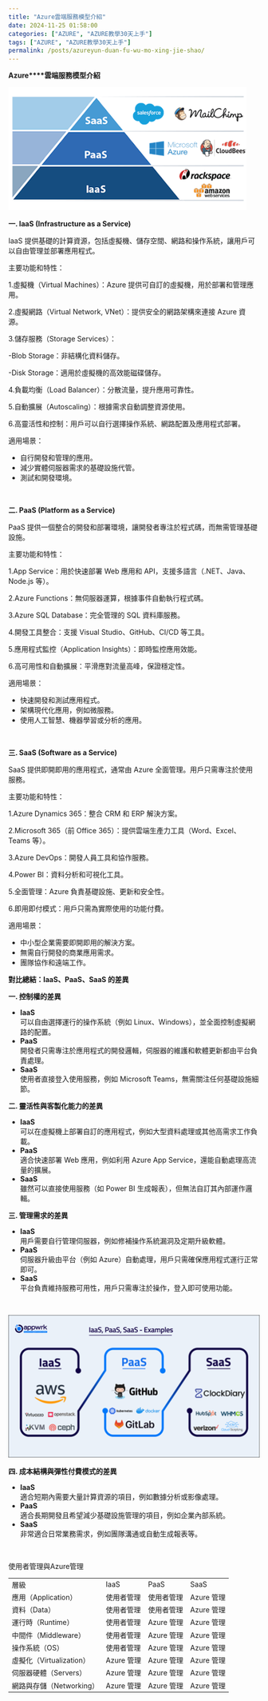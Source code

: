 ```yaml
---
title: "Azure雲端服務模型介紹"
date: 2024-11-25 01:58:00
categories: ["AZURE", "AZURE教學30天上手"]
tags: ["AZURE", "AZURE教學30天上手"]
permalink: /posts/azureyun-duan-fu-wu-mo-xing-jie-shao/
---
```

**Azure****雲端服務模型介紹**

**[![](/assets/images/圖片1-3.png)](https://blogger.googleusercontent.com/img/b/R29vZ2xl/AVvXsEi4Kt4sSqikZ__pc0Kjnzavhj_L_GrlZSqE7O68hNidlM9xwAUqx5u8MQbZgC1YjxaAXr-HrXYRWzd1CtVznci_E6ENT9lCczyW2yHrS0t6L1W-hu9UX13KHH8yVHrTgJAD-xpBs-7E1q0KQl9qusw25bqPhksBBwrALPV1LkvTDSPJmJJ6vGoV7dsKLnjJ/s554/%E5%9C%96%E7%89%871.png)**

**一. IaaS (Infrastructure as a Service)**

IaaS
提供基礎的計算資源，包括虛擬機、儲存空間、網路和操作系統，讓用戶可以自由管理並部署應用程式。

主要功能和特性：

1.虛擬機（Virtual Machines）：Azure 提供可自訂的虛擬機，用於部署和管理應用。

2.虛擬網路（Virtual Network, VNet）：提供安全的網路架構來連接 Azure 資源。

3.儲存服務（Storage Services）：

-Blob Storage：非結構化資料儲存。

-Disk Storage：適用於虛擬機的高效能磁碟儲存。

4.負載均衡（Load Balancer）：分散流量，提升應用可靠性。

5.自動擴展（Autoscaling）：根據需求自動調整資源使用。

6.高靈活性和控制：用戶可以自行選擇操作系統、網路配置及應用程式部署。

適用場景：

* 自行開發和管理的應用。
* 減少實體伺服器需求的基礎設施代管。
* 測試和開發環境。

 

**二. PaaS (Platform as a Service)**

PaaS
提供一個整合的開發和部署環境，讓開發者專注於程式碼，而無需管理基礎設施。

主要功能和特性：

1.App Service：用於快速部署 Web 應用和 API，支援多語言（.NET、Java、Node.js 等）。

2.Azure Functions：無伺服器運算，根據事件自動執行程式碼。

3.Azure SQL Database：完全管理的 SQL 資料庫服務。

4.開發工具整合：支援 Visual Studio、GitHub、CI/CD 等工具。

5.應用程式監控（Application Insights）：即時監控應用效能。

6.高可用性和自動擴展：平滑應對流量高峰，保證穩定性。

適用場景：

* 快速開發和測試應用程式。
* 架構現代化應用，例如微服務。
* 使用人工智慧、機器學習或分析的應用。

 

**三. SaaS (Software as a Service)**

SaaS
提供即開即用的應用程式，通常由 Azure 全面管理。用戶只需專注於使用服務。

主要功能和特性：

1.Azure Dynamics 365：整合 CRM 和 ERP 解決方案。

2.Microsoft 365（前 Office 365）：提供雲端生產力工具（Word、Excel、Teams 等）。

3.Azure DevOps：開發人員工具和協作服務。

4.Power BI：資料分析和可視化工具。

5.全面管理：Azure 負責基礎設施、更新和安全性。

6.即用即付模式：用戶只需為實際使用的功能付費。

適用場景：

* 中小型企業需要即開即用的解決方案。
* 無需自行開發的商業應用需求。
* 團隊協作和遠端工作。

**對比總結：IaaS、PaaS、SaaS 的差異**

**一. 控制權的差異**

* **IaaS**  
  可以自由選擇運行的操作系統（例如
  Linux、Windows），並全面控制虛擬網路的配置。
* **PaaS**  
  開發者只需專注於應用程式的開發邏輯，伺服器的維護和軟體更新都由平台負責處理。
* **SaaS**  
  使用者直接登入使用服務，例如 Microsoft Teams，無需關注任何基礎設施細節。

**二. 靈活性與客製化能力的差異**

* **IaaS**  
  可以在虛擬機上部署自訂的應用程式，例如大型資料處理或其他高需求工作負載。
* **PaaS**  
  適合快速部署 Web 應用，例如利用 Azure App Service，還能自動處理高流量的擴展。
* **SaaS**  
  雖然可以直接使用服務（如 Power BI 生成報表），但無法自訂其內部運作邏輯。

**三. 管理需求的差異**

* **IaaS**  
  用戶需要自行管理伺服器，例如修補操作系統漏洞及定期升級軟體。
* **PaaS**  
  伺服器升級由平台（例如 Azure）自動處理，用戶只需確保應用程式運行正常即可。
* **SaaS**  
  平台負責維持服務可用性，用戶只需專注於操作，登入即可使用功能。

 

[![](/assets/images/圖片2-2.png)](https://blogger.googleusercontent.com/img/b/R29vZ2xl/AVvXsEgE3WZ53m0Nu7Hme_htbG4NNDPl3-xB6jwNZSF5zq0x12ZH9wUnSusbCtSvKrguu6sbjZV4raravzNCjzQYI3u-J0U5kFmjoWWi4BiSVQMJsJSq4lOFMHncqgCfg_PF3T32nGYIdTm7trqd4CgYSs58dyFjpQezBSgLcqfQYWnanOqxykm_hWJUq50q99jl/s506/%E5%9C%96%E7%89%872.png)

  

**四. 成本結構與彈性付費模式的差異**

* **IaaS**  
  適合短期內需要大量計算資源的項目，例如數據分析或影像處理。
* **PaaS**  
  適合長期開發且希望減少基礎設施管理的項目，例如企業內部系統。
* **SaaS**  
  非常適合日常業務需求，例如團隊溝通或自動生成報表等。

 

使用者管理與Azure管理

|  |  |  |  |
| --- | --- | --- | --- |
| 層級 | IaaS | PaaS | SaaS |
| 應用（Application） | 使用者管理 | 使用者管理 | Azure 管理 |
| 資料（Data） | 使用者管理 | 使用者管理 | Azure 管理 |
| 運行時（Runtime） | 使用者管理 | Azure 管理 | Azure 管理 |
| 中間件（Middleware） | 使用者管理 | Azure 管理 | Azure 管理 |
| 操作系統（OS） | 使用者管理 | Azure 管理 | Azure 管理 |
| 虛擬化（Virtualization） | Azure 管理 | Azure 管理 | Azure 管理 |
| 伺服器硬體（Servers） | Azure 管理 | Azure 管理 | Azure 管理 |
| 網路與存儲（Networking） | Azure 管理 | Azure 管理 | Azure 管理 |